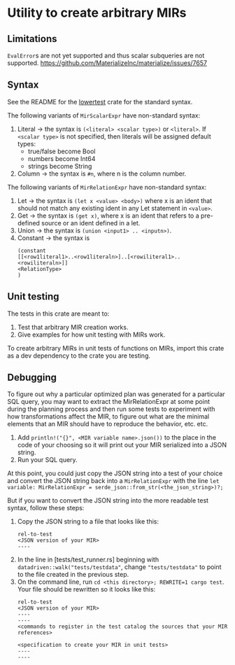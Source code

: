 # Utility to create arbitrary MIRs

## Limitations

`EvalError`s are not yet supported and thus scalar subqueries are not
supported.
https://github.com/MaterializeInc/materialize/issues/7657

## Syntax

See the README for the [lowertest](../lowertest/README.md) crate for the
standard syntax.

The following variants of `MirScalarExpr` have non-standard syntax:
1. Literal -> the syntax is `(<literal> <scalar type>)` or `<literal>`.
    If `<scalar type>` is not specified, then literals will be assigned
    default types:
   * true/false become Bool
   * numbers become Int64
   * strings become String
2. Column -> the syntax is `#n`, where n is the column number.

The following variants of `MirRelationExpr` have non-standard syntax:
1. Let -> the syntax is `(let x <value> <body>)` where x is an ident that
    should not match any existing ident in any Let statement in
    `<value>`.
2. Get -> the syntax is `(get x)`, where x is an ident that refers to a
    pre-defined source or an ident defined in a let.
3. Union -> the syntax is `(union <input1> .. <inputn>)`.
4. Constant -> the syntax is
    ```
    (constant
    [[<row1literal1>..<row1literaln>]..[<rowiliteral1>..<rowiliteraln>]]
    <RelationType>
    )
    ```

## Unit testing

The tests in this crate are meant to:
1. Test that arbitrary MIR creation works.
2. Give examples for how unit testing with MIRs work.

To create arbitrary MIRs in unit tests of functions on MIRs, import this crate
as a dev dependency to the crate you are testing.

## Debugging

To figure out why a particular optimized plan was generated for a particular SQL
query, you may want to extract the MirRelationExpr at some point during the
planning process and then run some tests to experiment with how transformations
affect the MIR, to figure out what are the minimal elements that an MIR should
have to reproduce the behavior, etc. etc.

1. Add `println!("{}", <MIR variable name>.json())` to the place in the code of
   your choosing so it will print out your MIR serialized into a JSON string.
2. Run your SQL query.

At this point, you could just copy the JSON string into a test of your choice
and convert the JSON string back into a `MirRelationExpr` with the line
`let variable: MirRelationExpr = serde_json::from_str(<the_json_string>)?;`

But if you want to convert the JSON string into the more readable test syntax, follow these steps:

1. Copy the JSON string to a file that looks like this:
   ```
   rel-to-test
   <JSON version of your MIR>
   ----
   ```
2. In the line in [tests/test_runner.rs] beginning with
   `datadriven::walk("tests/testdata"`, change `"tests/testdata"` to point to
   the file created in the previous step.
3. On the command line, run `cd <this directory>; REWRITE=1 cargo test`. Your
   file should be rewritten so it looks like this:
   ```
   rel-to-test
   <JSON version of your MIR>
   ----
   ----
   <commands to register in the test catalog the sources that your MIR references>

   <specification to create your MIR in unit tests>
   ----
   ----
   ```
